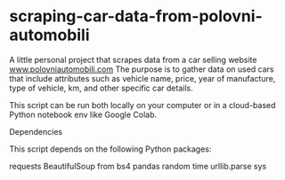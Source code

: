 # scraping-car-data-from-polovni-automobili
A little personal project that scrapes data from a car selling website www.polovniautomobili.com
The purpose is to gather data on used cars that include attributes such as vehicle name, price, year of manufacture, type of vehicle, km, and other specific car details.

This script can be run both locally on your computer or in a cloud-based Python notebook env like Google Colab.

Dependencies

This script depends on the following Python packages:

requests
BeautifulSoup from bs4
pandas
random
time
urllib.parse
sys
